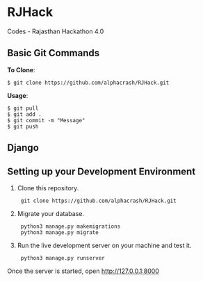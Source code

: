 # RJHack

Codes - Rajasthan Hackathon 4.0

## Basic Git Commands

**To Clone**:

	$ git clone https://github.com/alphacrash/RJHack.git

**Usage**:

	$ git pull
	$ git add .
	$ git commit -m "Message"
	$ git push

## Django

## Setting up your Development Environment ##
1. Clone this repository.
 
    	git clone https://github.com/alphacrash/RJHack.git


2. Migrate your database.

		python3 manage.py makemigrations
		python3 manage.py migrate 

3. Run the live development server on your machine and test it.
    
    	python3 manage.py runserver
    

Once the server is started, open http://127.0.0.1:8000